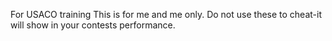 For USACO training
This is for me and me only.
Do not use these to cheat-it will show in your contests performance.